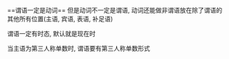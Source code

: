 ==谓语一定是动词==
但是动词不一定是谓语, 动词还能做非谓语放在除了谓语的其他所有位置(主语, 宾语, 表语, 补足语)

谓语一定有时态, 默认就是现在时

当主语为第三人称单数时, 谓语要有第三人称单数形式